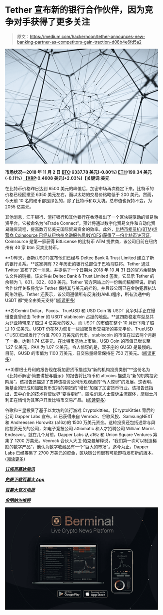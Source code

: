 # Tether 宣布新的银行合作伙伴，因为竞争对手获得了更多关注

> 原文：<https://medium.com/hackernoon/tether-announces-new-banking-partner-as-competitors-gain-traction-d08b4e6fd5a2>

![](img/3db5e3334d64f4701354ae22b440c026.png)

**市场状况—2018 年 11 月 2 日** [**BTC**](https://berminal.com/coins/Bitcoin-BTC)**:6337.78 美元(-0.80%)** [**ETH**](https://berminal.com/coins/Ethereum-ETH)**:199.34 美元(-0.11%)** [**【XRP**](https://berminal.com/coins/XRP-XRP)**:0.4608 美元(+2.03%)【关键词:美元**

在比特币价格昨日达到 6500 美元的峰值后，加密市场再次稳定下来。比特币的价格已经回撤至 6350 美元左右，而以太坊的交易价格略低于 200 美元。然而，今天前 10 名的硬币都是绿色的，除了比特币和以太坊。总市值也保持不变，为 2055 亿美元。

其他消息，汇丰银行、渣打银行和其他银行在香港推出了一个区块链驱动的贸易融资平台。它被命名为“eTrade Connect”，预计将通过数字化贸易文件和自动化贸易融资流程，提高数万亿美元国际贸易资金的效率。此外，[比特币柜员机(BTM)运营商 Coinsource 已经从纽约州金融服务局(NYDFS)获得了一份比特币许可证](https://berminal.com/news/110415/New-York-Awards-BitLicense-to-Bitcoin-ATM-Company)。Coinsource 是第一家获得 BitLicense 的比特币 ATM 提供商，该公司目前在纽约州有 40 家 btm 买卖比特币。

**1)昨天，泰斯(USDT)宣布他们已经与 Deltec Bank & Trust Limited 建立了新的银行关系。**这家拥有 72 年历史的银行总部位于巴哈马联邦。Tether 通过 Twitter 宣布了这一消息，并提供了一个日期为 2018 年 10 月 31 日的官方余额确认文件的链接。该文件由 Deltec Bank & Trust Limited 签发，它显示 Tether 的余额为 1，831，322，828 美元。Tether 官方网站上的一份新闻稿解释说，新的合作伙伴关系将允许 Tether 保持其与美元的挂钩，并且该公司已在金融犯罪执法网络注册。Tether 还表示，该公司遵循所有反洗钱(AML)程序，所有流通中的 USDT 都“完全由美元支持”([阅读更多](https://berminal.com/news/110383/Tether-Announces-Banking-Relationship-with-Deltec-Bank--Trust-Limited))

**2)Gemini Dollar、Paxos、TrueUSD 和 USD Coin 等 USDT 竞争对手正在慢慢蚕食曾经由 Tether 的 USDT stablecoin 占据的地盘。**这四款稳定车型总共为菲亚特带来了超过 4 亿美元的收入，而 USDT 的市值在整个 10 月份下降了超过 10 亿美元。USDT 仍在努力恢复一些加密货币交易所的美元平价。TrueUSD (TUSD)已经发行了价值 7900 万美元的代币，stablecoin 的市值在过去两个月翻了一番，达到 1.74 亿美元。在比特币基地上市后，USD Coin 的市值已增长至 1.27 亿美元，PAX 为 1.07 亿美元。令人惊讶的是，双子座的 GUSD 是最慢的。目前，GUSD 的市值为 1100 万美元，日交易量经常保持在 750 万美元。([阅读更多](https://berminal.com/news/110372/USDT-Competitors-Continue-to-Gain-Traction))

**3)摩根士丹利的报告现在将加密货币描述为“新的机构投资类别”**这份名为《比特币解密:简要讲授与启示》的报告将比特币和 altcoins 描述为“新的机构投资阶层”。该报告还描述了支持该投资公司乐观观点的“令人惊讶”的发展。这表明，新基金的形成和加密货币支持的期货的“增长”加强了加密货币行业。该报告还指出，去中心化的技术将使世界“变得更好”，匿名消息人士告诉主流媒体，摩根士丹利正在悄悄为其客户开发比特币交易产品。([阅读更多](https://berminal.com/news/110394/Morgan-Stanley-Report-Describes-Cryptocurrency-as-a-New-Institutional-Investment-Class))

谷歌和三星投资了基于以太坊的流行游戏 Cryptokitties。【CryptoKitties 背后的公司 Dapper Labs 宣布，is 已获得来自 Venrock、谷歌风投、SamsungNEXT 和 Andreessen Horowitz (a16z)的 1500 万美元资金。这轮投资还包括通常与风险投资无关的公司，如电子竞技公司 aXiomatic 和人才招聘公司 William Morris Endeavor。就在几个月前，Dapper Labs 从 a16z 和 Union Square Ventures 筹集了 1200 万美元。Venrock 合伙人大卫·帕克曼解释说，“我们第一次可以制造稀缺的数字产品”，他认为数字收藏品有一个“巨大的市场”。迄今为止，Dapper Labs 已经筹集了 2700 万美元的资金，区块链公司很有可能即将发布新的版本。([阅读更多](https://berminal.com/news/110447/Google-and-Samsung-Invest-in-CryptoKitties))

[***订阅百慕达简讯***](https://visitor.r20.constantcontact.com/d.jsp?llr=myyhdl6ab&p=oi&m=1131022639884&sit=9ar6aztmb&f=776989ec-8460-43a4-b86a-bcf8f2f1bca7)

[***免费下载百慕大 App***](https://berminal.app.link/medium-post)

[](http://Berminal.com)

*[***百慕大官方电报***](https://t.me/berminal)*

*[***伯明纳尔推特***](https://twitter.com/berminalapp)*

*![](img/136b7ec5403337c64994a5e27891d97b.png)*